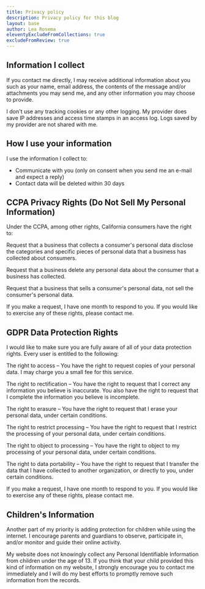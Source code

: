```yaml
---
title: Privacy policy
description: Privacy policy for this blog
layout: base
author: Lea Rosema
eleventyExcludeFromCollections: true
excludeFromReview: true
---
```


## Information I collect

If you contact me directly, I may receive additional information about you such as your name, email address, the contents of the message and/or attachments you may send me, and any other information you may choose to provide.

I don't use any tracking cookies or any other logging. My provider does save IP addresses and access time stamps in an access log. Logs saved by my provider are not shared with me.

## How I use your information

I use the information I collect to:

- Communicate with you (only on consent when you send me an e-mail and expect a reply)
- Contact data will be deleted within 30 days

## CCPA Privacy Rights (Do Not Sell My Personal Information)

Under the CCPA, among other rights, California consumers have the right to:

Request that a business that collects a consumer's personal data disclose the categories and specific pieces of personal data that a business has collected about consumers.

Request that a business delete any personal data about the consumer that a business has collected.

Request that a business that sells a consumer's personal data, not sell the consumer's personal data.

If you make a request, I have one month to respond to you. If you would like to exercise any of these rights, please contact me.

## GDPR Data Protection Rights

I would like to make sure you are fully aware of all of your data protection rights. Every user is entitled to the following:

The right to access – You have the right to request copies of your personal data. I may charge you a small fee for this service.

The right to rectification – You have the right to request that I correct any information you believe is inaccurate. You also have the right to request that I complete the information you believe is incomplete.

The right to erasure – You have the right to request that I erase your personal data, under certain conditions.

The right to restrict processing – You have the right to request that I restrict the processing of your personal data, under certain conditions.

The right to object to processing – You have the right to object to my processing of your personal data, under certain conditions.

The right to data portability – You have the right to request that I transfer the data that I have collected to another organization, or directly to you, under certain conditions.

If you make a request, I have one month to respond to you. If you would like to exercise any of these rights, please contact me.

## Children's Information

Another part of my priority is adding protection for children while using the internet. I encourage parents and guardians to observe, participate in, and/or monitor and guide their online activity.

My website does not knowingly collect any Personal Identifiable Information from children under the age of 13. If you think that your child provided this kind of information on my website, I strongly encourage you to contact me immediately and I will do my best efforts to promptly remove such information from the records.

